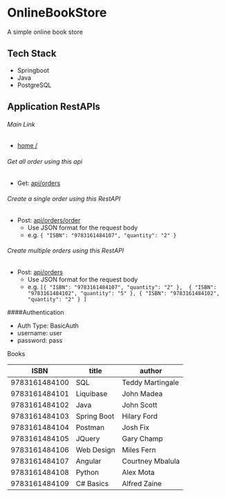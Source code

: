 # OnlineBookStore
A simple online book store

## Tech Stack
* Springboot 
* Java 
* PostgreSQL

## Application RestAPIs

###### Main Link
* [ home / ](http://bookstore-env.eba-ugvdpymc.us-west-2.elasticbeanstalk.com/)

###### Get all order using this api
* Get: [api/orders](http://bookstore-env.eba-ugvdpymc.us-west-2.elasticbeanstalk.com/api/orders)

###### Create a single order using this RestAPI
* Post: [api/orders/order](http://bookstore-env.eba-ugvdpymc.us-west-2.elasticbeanstalk.com/api/orders/order)
    *   Use JSON format for the request body
    *   e.g. `{ "ISBN": "9783161484107", "quantity": "2" }`

###### Create multiple orders using this RestAPI
* Post: [api/orders](http://bookstore-env.eba-ugvdpymc.us-west-2.elasticbeanstalk.com/api/orders)
    *   Use JSON format for the request body
    *   e.g. `[{ "ISBN": "9783161484107", "quantity": "2" }, 
               { "ISBN": "9783161484102", "quantity": "5" },
               { "ISBN": "9783161484102", "quantity": "2" }
              ]`

####Authentication
* Auth Type: BasicAuth
* username: user
* password: pass

Books

| ISBN           | title          | author               |
| -------------- | -------------- | -------------------- |
| 9783161484100  | SQL            | Teddy Martingale     |
| 9783161484101  | Liquibase      | John Madea           |
| 9783161484102  | Java           | John Scott           |
| 9783161484103  | Spring Boot    | Hilary Ford          |
| 9783161484104  | Postman        | Josh Fix             |
| 9783161484105  | JQuery         | Gary Champ           |
| 9783161484106  | Web Design     | Miles Fern           |
| 9783161484107  | Angular        | Courtney Mbalula     |
| 9783161484108  | Python         | Alex Mota            |
| 9783161484109  | C# Basics      | Alfred Zaine         |
